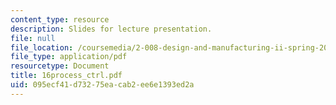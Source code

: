 ```yaml
---
content_type: resource
description: Slides for lecture presentation.
file: null
file_location: /coursemedia/2-008-design-and-manufacturing-ii-spring-2004/095ecf41d73275eacab2ee6e1393ed2a_16process_ctrl.pdf
file_type: application/pdf
resourcetype: Document
title: 16process_ctrl.pdf
uid: 095ecf41-d732-75ea-cab2-ee6e1393ed2a
---
```

